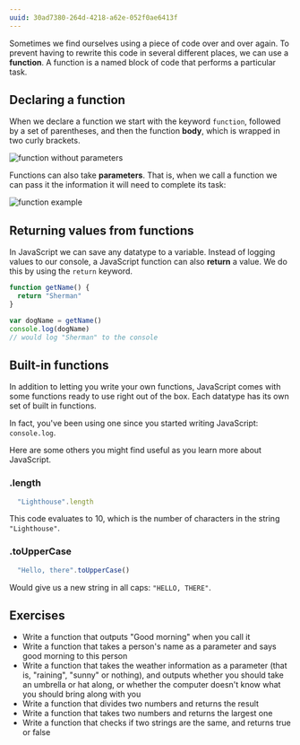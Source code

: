 ```yaml
---
uuid: 30ad7380-264d-4218-a62e-052f0ae6413f
---
```


Sometimes we find ourselves using a piece of code over and over again. To prevent having to rewrite this code in several different places, we can use a **function**. A function is a named block of code that performs a particular task.

## Declaring a function

When we declare a function we start with the keyword `function`, followed by a set of parentheses, and then the function **body**, which is wrapped in two curly brackets.

![function without parameters](https://cl.ly/28122V3k3l20/Image%202017-10-23%20at%208.51.06%20PM.png)

Functions can also take **parameters**. That is, when we call a function we can pass it the information it will need to complete its task:

![function example](https://cl.ly/0L2y1R3c0d3X/Image%202017-10-23%20at%208.43.56%20PM.png)


## Returning values from functions

In JavaScript we can save any datatype to a variable. Instead of logging values to our console, a JavaScript function can also **return** a value. We do this by using the `return` keyword.

```javascript
function getName() {
  return "Sherman"
}

var dogName = getName()
console.log(dogName)
// would log "Sherman" to the console
```

## Built-in functions

In addition to letting you write your own functions, JavaScript comes with some functions ready to use right out of the box. Each datatype has its own set of built in functions.

In fact, you've been using one since you started writing JavaScript: `console.log`.

Here are some others you might find useful as you learn more about JavaScript.

### .length

```javascript
  "Lighthouse".length
```
This code evaluates to 10, which is the number of characters in the string `"Lighthouse"`.

### .toUpperCase

```javascript
  "Hello, there".toUpperCase()  
```

Would give us a new string in all caps: `"HELLO, THERE"`.

## Exercises

- Write a function that outputs "Good morning" when you call it
- Write a function that takes a person's name as a parameter and says good morning to this person
- Write a function that takes the weather information as a parameter (that is, "raining", "sunny" or nothing), and outputs whether you should take an umbrella or hat along, or whether the computer doesn't know what you should bring along with you
- Write a function that divides two numbers and returns the result
- Write a function that takes two numbers and returns the largest one
- Write a function that checks if two strings are the same, and returns true or false
